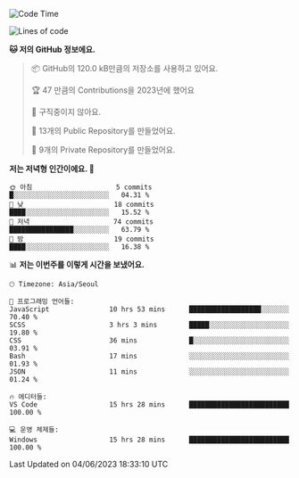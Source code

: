   <!--START_SECTION:waka-->
![Code Time](http://img.shields.io/badge/Code%20Time-62%20hrs%2023%20mins-blue)

![Lines of code](https://img.shields.io/badge/%EC%A0%80%EB%8A%94%20%EC%97%AC%ED%83%9C%EA%B9%8C%EC%A7%80%20-3.5%20million%20%EC%A4%84%EC%9D%98%20%EC%BD%94%EB%93%9C%EB%A5%BC%20%EC%9E%91%EC%84%B1%ED%96%88%EC%96%B4%EC%9A%94.-blue)

**🐱 저의 GitHub 정보에요.** 

> 📦 GitHub의 120.0 kB만큼의 저장소를 사용하고 있어요. 
 > 
> 🏆 47 만큼의 Contributions을 2023년에 했어요
 > 
> 🚫 구직중이지 않아요.
 > 
> 📜 13개의 Public Repository를 만들었어요. 
 > 
> 🔑 9개의 Private Repository를 만들었어요. 
 > 
**저는 저녁형 인간이에요. 🦉** 

```text
🌞 아침                     5 commits           █░░░░░░░░░░░░░░░░░░░░░░░░   04.31 % 
🌆 낮　                     18 commits          ████░░░░░░░░░░░░░░░░░░░░░   15.52 % 
🌃 저녁                     74 commits          ████████████████░░░░░░░░░   63.79 % 
🌙 밤　                     19 commits          ████░░░░░░░░░░░░░░░░░░░░░   16.38 % 
```


📊 **저는 이번주를 이렇게 시간을 보냈어요.** 

```text
🕑︎ Timezone: Asia/Seoul

💬 프로그래밍 언어들: 
JavaScript               10 hrs 53 mins      ██████████████████░░░░░░░   70.40 % 
SCSS                     3 hrs 3 mins        █████░░░░░░░░░░░░░░░░░░░░   19.80 % 
CSS                      36 mins             █░░░░░░░░░░░░░░░░░░░░░░░░   03.91 % 
Bash                     17 mins             ░░░░░░░░░░░░░░░░░░░░░░░░░   01.93 % 
JSON                     11 mins             ░░░░░░░░░░░░░░░░░░░░░░░░░   01.24 % 

🔥 에디터들: 
VS Code                  15 hrs 28 mins      █████████████████████████   100.00 % 

💻 운영 체제들: 
Windows                  15 hrs 28 mins      █████████████████████████   100.00 % 
```


 Last Updated on 04/06/2023 18:33:10 UTC
<!--END_SECTION:waka-->
